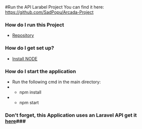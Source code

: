 #Run the API Larabel Project
You can find it here: https://github.com/SadPopu/Arcada-Project

### How do I run this Project ###

* [Repository](https://github.com/SadPopu/Arcada-Project-React-Js-Crud)

### How do I get set up? ###

* [Install NODE](https://nodejs.org/en)

### How do I start the application
* Run the following cmd in the main directory:
* - npm install
* - npm start

### Don't forget, this Application uses an Laravel API get it [here](https://github.com/SadPopu/Arcada-Project)###
